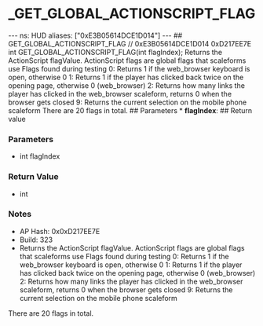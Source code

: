 # _GET_GLOBAL_ACTIONSCRIPT_FLAG

--- ns: HUD aliases: ["0xE3B05614DCE1D014"] --- ## GET_GLOBAL_ACTIONSCRIPT_FLAG  // 0xE3B05614DCE1D014 0xD217EE7E int GET_GLOBAL_ACTIONSCRIPT_FLAG(int flagIndex);  Returns the ActionScript flagValue. ActionScript flags are global flags that scaleforms use Flags found during testing 0: Returns 1 if the web_browser keyboard is open, otherwise 0 1: Returns 1 if the player has clicked back twice on the opening page, otherwise 0 (web_browser) 2: Returns how many links the player has clicked in the web_browser scaleform, returns 0 when the browser gets closed 9: Returns the current selection on the mobile phone scaleform There are 20 flags in total.  ## Parameters * **flagIndex**:  ## Return value

### Parameters
* int flagIndex

### Return Value
* int

### Notes
* AP Hash: 0x0xD217EE7E
* Build: 323
* Returns the ActionScript flagValue.
ActionScript flags are global flags that scaleforms use
Flags found during testing
0: Returns 1 if the web_browser keyboard is open, otherwise 0
1: Returns 1 if the player has clicked back twice on the opening page, otherwise 0 (web_browser)
2: Returns how many links the player has clicked in the web_browser scaleform, returns 0 when the browser gets closed
9: Returns the current selection on the mobile phone scaleform

There are 20 flags in total.

